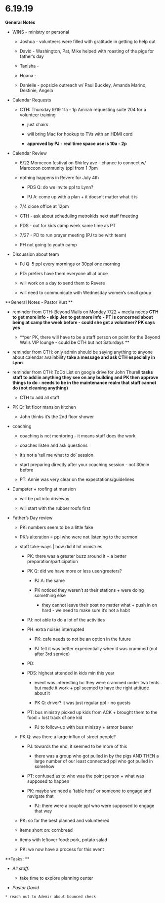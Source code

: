 #  **6.19.19**

**General Notes**

  * WINS - ministry or personal 

    * Joshua - volunteers were filled with gratitude in getting to help out

    * David -  Washington, Pat, Mike helped with roasting of the pigs for father’s day

    * Tanisha - 

    * Hoana - 

    * Danielle - popsicle outreach w/ Paul Buckley, Amanda Marino, Destinie, Angela

  

  * Calendar Requests

    * CTH: Thursday 9/19 11a - 1p Amirah requesting suite 204 for a volunteer training

      * just chairs

      * will bring Mac for hookup to TVs with an HDMI cord

      * **approved by PJ - real time space use is 10a - 2p**

  

  * Calendar Review

    * 6/22 Moroccon festival on Shirley ave - chance to connect w/ Maroccon community (ppl from 1-7pm

    * nothing happens in Revere for July 4th 

      * PDS Q: do we invite ppl to Lynn? 

      * PJ A: come up with a plan + it doesn’t matter what it is

    * 7/4 close office at 12pm

    * CTH - ask about scheduling metrokids next staff fmeeting

    * PDS - out for kids camp week same time as PT

    * 7/27 - PD to run prayer meeting (PJ to be with team)

    * PH not going to youth camp

  

  * Discussion about team

    * PJ Q: 5 ppl every mornings or 30ppl one morning

    * PD: prefers have them everyone all at once

    * will work on a day to send them to Revere

    * will need to communicate with Wednesday women’s small group

  

  

  

**General Notes - Pastor Kurt  **

  * reminder from CTH: Beyond Walls on Monday 7/22 + media needs **CTH to get more info - skip Jen to get more info - PT is concerned about being at camp the week before - could she get a volunteer? PK says yes**

    * **per PK, there will have to be a staff person on point for the Beyond Walls VIP lounge - could be CTH but not Saturdays  **

  * reminder from CTH: only admin should be saying anything to anyone about calendar availability **take a message and ask CTH especially in Lynn**

  * reminder from CTH: ToDo List on google drive for John Thurell **tasks staff to add in anything they see on any building and PK then approve things to do - needs to be in the maintenance realm that staff cannot do (not cleaning anything)**

    * CTH to add all staff

  * PK Q: 1st floor mansion kitchen

    * John thinks it’s the 2nd floor shower

  * coaching 

    * coaching is not mentoring - it means staff does the work 

    * coaches listen and ask questions

    * it’s not a ’tell me what to do’ session

    * start preparing directly after your coaching session - not 30min before

    * PT: Annie was very clear on the expectations/guidelines

  * Dumpster + roofing at mansion

    * will be put into driveway

    * will start with the rubber roofs first

  * Father’s Day review

    * PK: numbers seem to be a little fake

    * PK’s alteration = ppl who were not listening to the sermon

    * staff take-ways | how did it hit ministries

      * PK: there was a greater buzz around it + a better preparation/participation

      * PK Q: did we have more or less user/greeters?

        * PJ A: the same

        * PK noticed they weren’t at their stations + were doing something else

          * they cannot leave their post no matter what + push in on hard - we need to make sure it’s not a habit

      * PJ: not able to do a lot of the activities 

      * PH: extra noises interrupted 

        * PK: cafe needs to not be an option in the future

        * PJ felt it was better experientially when it was crammed (not after 3rd service)

      * PD:

      * PDS: highest attended in kids min this year

        * event was interesting bc they were crammed under two tents but made it work + ppl seemed to have the right attitude about it

        * PK Q: driver? it was just regular ppl - no guests

      * PT: bus ministry picked up kids from ACK + brought them to the food + lost track of one kid

        * PJ to follow-up with bus ministry + armor bearer

    * PK Q: was there a large influx of street people?

      * PJ: towards the end, it seemed to be more of this

        * there was a group who got pulled in by the pigs AND THEN a large number of our least connected ppl who got pulled in somehow

      * PT: confused as to who was the point person + what was supposed to happen

      * PK: maybe we need a ’table host’ or someone to engage and navigate that

        * PJ: there were a couple ppl who were supposed to engage that way

    * PK: so far the best planned and volunteered

    * items short on: cornbread

    * items with leftover food: pork, potato salad

    * PK: we now have a process for this event

  

**Tasks:  **

  * _All staff:_

    * take time to explore planning center

  *  _Pastor  David_

    * reach out to Ademir about bounced check

  

  

